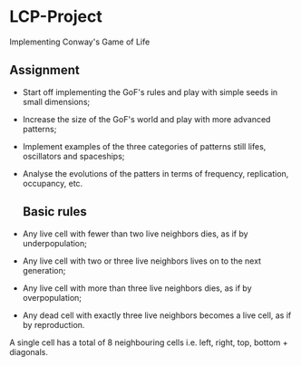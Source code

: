 # LCP-Project
Implementing Conway's Game of Life

## Assignment
* Start off implementing the GoF's rules and play with simple seeds in small dimensions;
* Increase the size of the GoF's world and play with more advanced patterns;
* Implement examples of the three categories of patterns still lifes, oscillators and spaceships;
* Analyse the evolutions of the patters in terms of frequency, replication, occupancy, etc.

  ## Basic rules
* Any live cell with fewer than two live neighbors dies, as if by underpopulation;
* Any live cell with two or three live neighbors lives on to the next generation;
* Any live cell with more than three live neighbors dies, as if by overpopulation;
* Any dead cell with exactly three live neighbors becomes a live cell, as if by reproduction.

A single cell has a total of 8 neighbouring cells i.e. left, right, top, bottom + diagonals.
